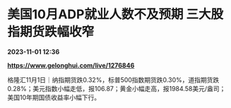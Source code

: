 # 美国10月ADP就业人数不及预期 三大股指期货跌幅收窄

**2023-11-01 12:36**

**https://www.gelonghui.com/live/1276846**

格隆汇11月1日｜纳指期货跌0.32%，标普500指数期货跌0.30%，道指期货跌0.28%；美元指数小幅走低，报106.87；黄金小幅走高，报1984.58美元/盎司；美国10年期国债收益率小幅下行。